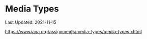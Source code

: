 # Media Types

Last Updated: 2021-11-15

<https://www.iana.org/assignments/media-types/media-types.xhtml>
